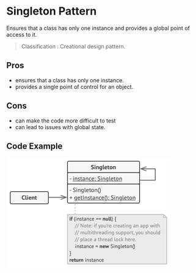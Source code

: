 # Singleton Pattern

Ensures that a class has only one instance and provides a global point of access to it.

> Classification : Creational design pattern.

## Pros

* ensures that a class has only one instance.
* provides a single point of control for an object.

## Cons

* can make the code more difficult to test
* can lead to issues with global state.

## Code Example

![](../../../images/singleton.png)